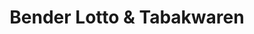---
title: "Bender Lotto & Tabakwaren"
url: /bochum/bender-lotto-und-tabakwaren/
shop: Lebensmittel
---